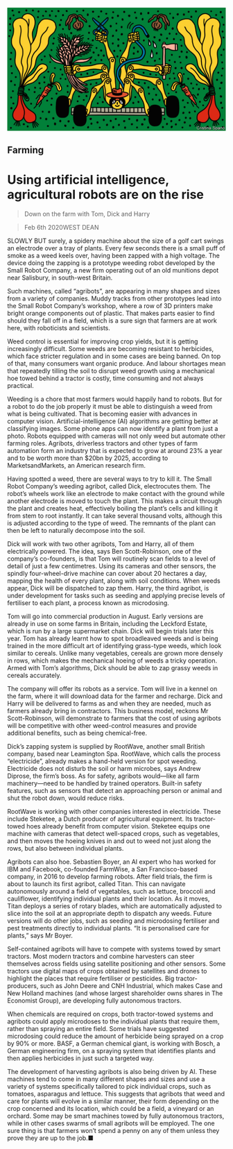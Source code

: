 ![](./images/20200208_STD001_0.jpg)

## Farming

# Using artificial intelligence, agricultural robots are on the rise

> Down on the farm with Tom, Dick and Harry

> Feb 6th 2020WEST DEAN

SLOWLY BUT surely, a spidery machine about the size of a golf cart swings an electrode over a tray of plants. Every few seconds there is a small puff of smoke as a weed keels over, having been zapped with a high voltage. The device doing the zapping is a prototype weeding robot developed by the Small Robot Company, a new firm operating out of an old munitions depot near Salisbury, in south-west Britain.

Such machines, called “agribots”, are appearing in many shapes and sizes from a variety of companies. Muddy tracks from other prototypes lead into the Small Robot Company’s workshop, where a row of 3D printers make bright orange components out of plastic. That makes parts easier to find should they fall off in a field, which is a sure sign that farmers are at work here, with roboticists and scientists.

Weed control is essential for improving crop yields, but it is getting increasingly difficult. Some weeds are becoming resistant to herbicides, which face stricter regulation and in some cases are being banned. On top of that, many consumers want organic produce. And labour shortages mean that repeatedly tilling the soil to disrupt weed growth using a mechanical hoe towed behind a tractor is costly, time consuming and not always practical.

Weeding is a chore that most farmers would happily hand to robots. But for a robot to do the job properly it must be able to distinguish a weed from what is being cultivated. That is becoming easier with advances in computer vision. Artificial-intelligence (AI) algorithms are getting better at classifying images. Some phone apps can now identify a plant from just a photo. Robots equipped with cameras will not only weed but automate other farming roles. Agribots, driverless tractors and other types of farm automation form an industry that is expected to grow at around 23% a year and to be worth more than $20bn by 2025, according to MarketsandMarkets, an American research firm.

Having spotted a weed, there are several ways to try to kill it. The Small Robot Company’s weeding agribot, called Dick, electrocutes them. The robot’s wheels work like an electrode to make contact with the ground while another electrode is moved to touch the plant. This makes a circuit through the plant and creates heat, effectively boiling the plant’s cells and killing it from stem to root instantly. It can take several thousand volts, although this is adjusted according to the type of weed. The remnants of the plant can then be left to naturally decompose into the soil.

Dick will work with two other agribots, Tom and Harry, all of them electrically powered. The idea, says Ben Scott-Robinson, one of the company’s co-founders, is that Tom will routinely scan fields to a level of detail of just a few centimetres. Using its cameras and other sensors, the spindly four-wheel-drive machine can cover about 20 hectares a day, mapping the health of every plant, along with soil conditions. When weeds appear, Dick will be dispatched to zap them. Harry, the third agribot, is under development for tasks such as seeding and applying precise levels of fertiliser to each plant, a process known as microdosing.

Tom will go into commercial production in August. Early versions are already in use on some farms in Britain, including the Leckford Estate, which is run by a large supermarket chain. Dick will begin trials later this year. Tom has already learnt how to spot broadleaved weeds and is being trained in the more difficult art of identifying grass-type weeds, which look similar to cereals. Unlike many vegetables, cereals are grown more densely in rows, which makes the mechanical hoeing of weeds a tricky operation. Armed with Tom’s algorithms, Dick should be able to zap grassy weeds in cereals accurately.

The company will offer its robots as a service. Tom will live in a kennel on the farm, where it will download data for the farmer and recharge. Dick and Harry will be delivered to farms as and when they are needed, much as farmers already bring in contractors. This business model, reckons Mr Scott-Robinson, will demonstrate to farmers that the cost of using agribots will be competitive with other weed-control measures and provide additional benefits, such as being chemical-free.

Dick’s zapping system is supplied by RootWave, another small British company, based near Leamington Spa. RootWave, which calls the process “electricide”, already makes a hand-held version for spot weeding. Electricide does not disturb the soil or harm microbes, says Andrew Diprose, the firm’s boss. As for safety, agribots would—like all farm machinery—need to be handled by trained operators. Built-in safety features, such as sensors that detect an approaching person or animal and shut the robot down, would reduce risks.

RootWave is working with other companies interested in electricide. These include Steketee, a Dutch producer of agricultural equipment. Its tractor-towed hoes already benefit from computer vision. Steketee equips one machine with cameras that detect well-spaced crops, such as vegetables, and then moves the hoeing knives in and out to weed not just along the rows, but also between individual plants.

Agribots can also hoe. Sebastien Boyer, an AI expert who has worked for IBM and Facebook, co-founded FarmWise, a San Francisco-based company, in 2016 to develop farming robots. After field trials, the firm is about to launch its first agribot, called Titan. This can navigate autonomously around a field of vegetables, such as lettuce, broccoli and cauliflower, identifying individual plants and their location. As it moves, Titan deploys a series of rotary blades, which are automatically adjusted to slice into the soil at an appropriate depth to dispatch any weeds. Future versions will do other jobs, such as seeding and microdosing fertiliser and pest treatments directly to individual plants. “It is personalised care for plants,” says Mr Boyer.

Self-contained agribots will have to compete with systems towed by smart tractors. Most modern tractors and combine harvesters can steer themselves across fields using satellite positioning and other sensors. Some tractors use digital maps of crops obtained by satellites and drones to highlight the places that require fertiliser or pesticides. Big tractor-producers, such as John Deere and CNH Industrial, which makes Case and New Holland machines (and whose largest shareholder owns shares in The Economist Group), are developing fully autonomous tractors.

When chemicals are required on crops, both tractor-towed systems and agribots could apply microdoses to the individual plants that require them, rather than spraying an entire field. Some trials have suggested microdosing could reduce the amount of herbicide being sprayed on a crop by 90% or more. BASF, a German chemical giant, is working with Bosch, a German engineering firm, on a spraying system that identifies plants and then applies herbicides in just such a targeted way.

The development of harvesting agribots is also being driven by AI. These machines tend to come in many different shapes and sizes and use a variety of systems specifically tailored to pick individual crops, such as tomatoes, asparagus and lettuce. This suggests that agribots that weed and care for plants will evolve in a similar manner, their form depending on the crop concerned and its location, which could be a field, a vineyard or an orchard. Some may be smart machines towed by fully autonomous tractors, while in other cases swarms of small agribots will be employed. The one sure thing is that farmers won’t spend a penny on any of them unless they prove they are up to the job.■